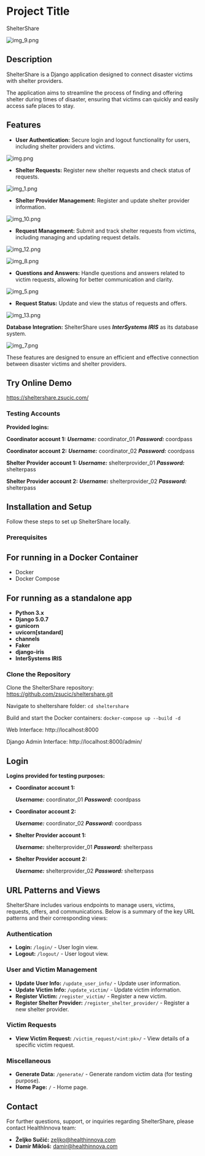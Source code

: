 # Project Title
 ShelterShare

![img_9.png](img_9.png)

## Description
ShelterShare is a Django application designed to connect disaster victims with shelter providers.


The application aims to streamline the process of finding and offering shelter during times of disaster, ensuring that victims can quickly and easily access safe places to stay.

## Features



- **User Authentication:** Secure login and logout functionality for users, including shelter providers and victims.

![img.png](img.png)

- **Shelter Requests:** Register new shelter requests and check status of requests.

![img_1.png](img_1.png)

- **Shelter Provider Management:** Register and update shelter provider information.

![img_10.png](img_10.png)

- **Request Management:** Submit and track shelter requests from victims, including managing and updating request details.

![img_12.png](img_12.png)


![img_8.png](img_8.png)

- **Questions and Answers:** Handle questions and answers related to victim requests, allowing for better communication and clarity.

![img_5.png](img_5.png)

- **Request Status:** Update and view the status of requests and offers.

![img_13.png](img_13.png)

**Database Integration:** ShelterShare uses ***InterSystems IRIS*** as its database system.

![img_7.png](img_7.png)

These features are designed to ensure an efficient and effective connection between disaster victims and shelter providers.

## Try Online Demo

https://sheltershare.zsucic.com/

### Testing Accounts

**Provided logins:**

**Coordinator account 1:**
***Username:*** coordinator_01
***Password:*** coordpass

**Coordinator account 2:**
***Username:*** coordinator_02
***Password:*** coordpass

**Shelter Provider account 1:**
***Username:*** shelterprovider_01
***Password:*** shelterpass

**Shelter Provider account 2:**
***Username:*** shelterprovider_02
***Password:*** shelterpass

## Installation and Setup

Follow these steps to set up ShelterShare locally.


### Prerequisites
## For running in a Docker Container
- Docker
- Docker Compose

## For running as a standalone app
- **Python 3.x**
- **Django 5.0.7**
- **gunicorn**
- **uvicorn[standard]**
- **channels**
- **Faker**
- **django-iris**
- **InterSystems IRIS**


### Clone the Repository

Clone the ShelterShare repository:
https://github.com/zsucic/sheltershare.git

Navigate to sheltershare folder:
`cd sheltershare`

Build and start the Docker containers:
`docker-compose up --build -d`


Web Interface: http://localhost:8000

Django Admin Interface: http://localhost:8000/admin/

## Login

**Logins provided for testing purposes:**


- **Coordinator account 1:**

    ***Username:*** coordinator_01
    ***Password:*** coordpass



- **Coordinator account 2:**

    ***Username:*** coordinator_02
    ***Password:*** coordpass



- **Shelter Provider account 1:**

    ***Username:*** shelterprovider_01
    ***Password:*** shelterpass



- **Shelter Provider account 2:**

    ***Username:*** shelterprovider_02
    ***Password:*** shelterpass

## URL Patterns and Views

ShelterShare includes various endpoints to manage users, victims, requests, offers, and communications. Below is a summary of the key URL patterns and their corresponding views:

### Authentication
- **Login:** `/login/` - User login view.
- **Logout:** `/logout/` - User logout view.

### User and Victim Management
- **Update User Info:** `/update_user_info/` - Update user information.
- **Update Victim Info:** `/update_victim/` - Update victim information.
- **Register Victim:** `/register_victim/` - Register a new victim.
- **Register Shelter Provider:** `/register_shelter_provider/` - Register a new shelter provider.

### Victim Requests
- **View Victim Request:** `/victim_request/<int:pk>/` - View details of a specific victim request.

### Miscellaneous
- **Generate Data:** `/generate/` - Generate random victim data (for testing purpose).
- **Home Page:** `/` - Home page.


## Contact
For further questions, support, or inquiries regarding ShelterShare, please contact HealthInnova team:

- **Željko Sučić:** [zeljko@healthinnova.com](mailto:zeljko@healthinnova.com)
- **Damir Mikloš:** [damir@healthinnova.com](mailto:damir@healthinnova.com)

